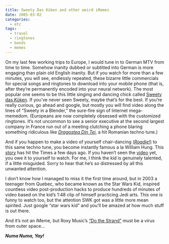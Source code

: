 ```yaml
---
title: Sweety Das Küken and other weird iMemes
date: 2005-03-02
categories:
  - etc
tags:
  - travel
  - ringtones
  - bands
  - memes
---
```

On my last few working trips to Europe, I would tune in to German MTV from time to time. Somehow inanity dubbed or subtitled into German is more engaging than plain old English inanity. But if you watch for more than a few minutes, you will see, endlessly repeated, these bizarre little commercials for special songs and ringtones to download into your mobile phone (that is, after they’re permanently encoded into your neural network). The most popular one seems to be this little singing and dancing chick called [Sweety das Küken](https://youtu.be/MxPvkL6yqWw). If you’ve never seen Sweety, maybe that’s for the best. If you’re really curious, go ahead and google, but mostly you will find video along the lines of “Sweety in a Blender,” the sure-fire sign of Internet mega-memedom. (Europeans are now completely obsessed with the customized ringtones. It’s not uncommon to see a senior executive at the second largest company in France run out of a meeting clutching a phone blaring something ridiculous like [_Dragostea Din Tei_](https://en.wikipedia.org/wiki/Dragostea_din_tei), a hit Romanian techno tune.)

And if you happen to make a video of yourself chair-dancing [(_Roadie!_)](http://www.imdb.com/title/tt0081433/) to this same techno tune, you become instantly famous a la William Hung. This [story](http://www.nytimes.com/2005/02/26/nyregion/26video.html?) has hit the Times a few days ago. If you haven’t seen the [video](https://youtu.be/Cqd1Gvq-RBY) yet, you owe it to yourself to watch. For me, I think the kid is genuinely talented, if a little misguided. Sorry to hear that he’s so distressed by all this unwanted attention.

I don’t know how I managed to miss it the first time around, but in 2003 a teenager from Quebec, who became known as the Star Wars Kid, inspired countless video post-production hacks to produce hundreds of minutes of video based on the kid’s 1:48 clip of himself practicing Jedi arts. This one is funny to watch too, but the attention SWK got was a little more mean spirited. Just google “star wars kid” and you’ll be amazed at how much stuff is out there.

And it’s not an iMeme, but Roxy Music’s [“Do the Strand”](https://youtu.be/CHZfkTkpwzU) must be a virus from outer space...

_**Numa Numa, Yay!**_